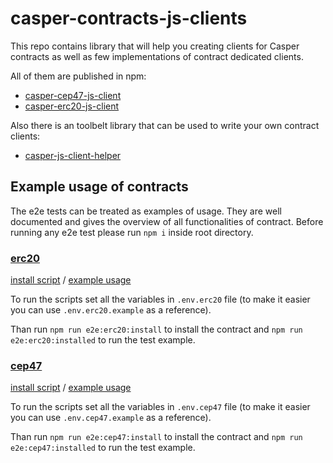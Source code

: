 # casper-contracts-js-clients

This repo contains library that will help you creating clients for Casper contracts as well as few implementations of contract dedicated clients.

All of them are published in npm:
- [casper-cep47-js-client](https://www.npmjs.com/package/casper-cep47-js-client)
- [casper-erc20-js-client](https://www.npmjs.com/package/casper-erc20-js-client)

Also there is an toolbelt library that can be used to write your own contract clients:
- [casper-js-client-helper](https://www.npmjs.com/package/casper-js-client-helper)


## Example usage of contracts

The e2e tests can be treated as examples of usage. They are well documented and gives the overview of all functionalities of contract.
Before running any e2e test please run `npm i` inside root directory.

### [erc20](packages/erc20-client)

[install script](e2e/erc20/install.ts) / [example usage](e2e/erc20/installed.ts)

To run the scripts set all the variables in `.env.erc20` file (to make it easier you can use `.env.erc20.example` as a reference).

Than run `npm run e2e:erc20:install` to install the contract and `npm run e2e:erc20:installed` to run the test example.

### [cep47](packages/cep47-client)

[install script](e2e/cep47/install.ts) / [example usage](e2e/cep47/installed.ts)

To run the scripts set all the variables in `.env.cep47` file (to make it easier you can use `.env.cep47.example` as a reference).

Than run `npm run e2e:cep47:install` to install the contract and `npm run e2e:cep47:installed` to run the test example.
